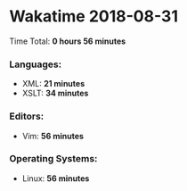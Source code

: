 # Wakatime 2018-08-31

Time Total: **0 hours 56 minutes**

### Languages:
- XML: **21 minutes** 
- XSLT: **34 minutes** 

### Editors:
- Vim: **56 minutes** 

### Operating Systems:
- Linux: **56 minutes** 

